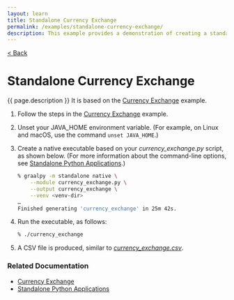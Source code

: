 ```yaml
---
layout: learn
title: Standalone Currency Exchange
permalink: /examples/standalone-currency-exchange/
description: This example provides a demonstration of creating a standalone executable from your Python application, using GraalVM Native Image.
---
```


<a href='{{ "/examples/" | relative_url }}' class="btn btn-back">&lt; Back</a>

# Standalone Currency Exchange
{{ page.description }}
It is based on the [Currency Exchange](/examples/currency_exchange/) example.

1. Follow the steps in the [Currency Exchange](/examples/currency_exchange/) example.

2. Unset your JAVA_HOME environment variable. 
(For example, on Linux and macOS, use the command `unset JAVA_HOME`.)

3. Create a native executable based on your _currency\_exchange.py_ script, as shown below.
(For more information about the command-line options, see [Standalone Python Applications](/reference/standalone-applications/).)

    ```bash
    % graalpy -m standalone native \
        --module currency_exchange.py \
        --output currency_exchange \
        --venv <venv-dir>
    …
    Finished generating 'currency_exchange' in 25m 42s.
    ```

4. Run the executable, as follows:

    ```bash
    % ./currency_exchange
    ```

5. A CSV file is produced, similar to [_currency\_exchange.csv_](assets/currency_exchange.csv).

### Related Documentation
* [Currency Exchange](/examples/currency_exchange/)
* [Standalone Python Applications](/reference/standalone-applications/)